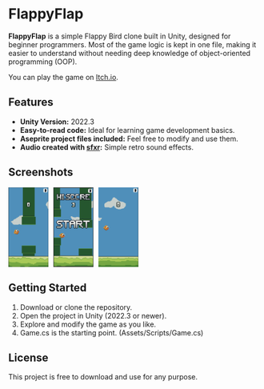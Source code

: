 # FlappyFlap

**FlappyFlap** is a simple Flappy Bird clone built in Unity, designed for beginner programmers. Most of the game logic is kept in one file, making it easier to understand without needing deep knowledge of object-oriented programming (OOP).

You can play the game on [Itch.io](https://caliberuk.itch.io/flappyflap).

## Features
- **Unity Version:** 2022.3
- **Easy-to-read code:** Ideal for learning game development basics.
- **Aseprite project files included:** Feel free to modify and use them.
- **Audio created with [sfxr](https://sfxr.me/):** Simple retro sound effects.

## Screenshots

<div style="display: flex;">
    <img src="Assets/Screenshots/shot1.png" alt="Screenshot 1" width="80" style="margin-right: 10px;"/>
    <img src="Assets/Screenshots/shot2.png" alt="Screenshot 2" width="80" style="margin-right: 10px;"/>
    <img src="Assets/Screenshots/shot3.png" alt="Screenshot 3" width="80"/>
</div>

## Getting Started
1. Download or clone the repository.
2. Open the project in Unity (2022.3 or newer).
3. Explore and modify the game as you like.
4. Game.cs is the starting point. (Assets/Scripts/Game.cs)

## License
This project is free to download and use for any purpose.
